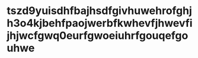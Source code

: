 # tszd9yuisdhfbajhsdfgivhuwehrofghjh3o4kjbehfpaojwerbfkwhevfjhwevfijhjwcfgwq0eurfgwoeiuhrfgouqefgouhwe